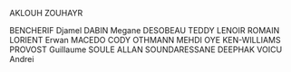 AKLOUH ZOUHAYR

BENCHERIF Djamel
DABIN Megane
DESOBEAU TEDDY
LENOIR ROMAIN
LORIENT Erwan
MACEDO CODY
OTHMANN MEHDI
OYE KEN-WILLIAMS
PROVOST Guillaume
SOULE ALLAN
SOUNDARESSANE DEEPHAK
VOICU Andrei
